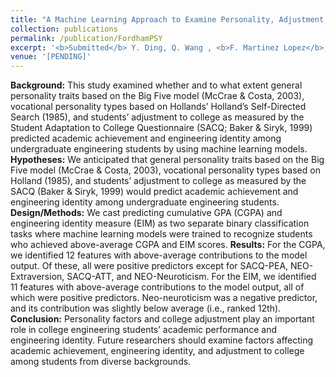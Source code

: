```yaml
---
title: "A Machine Learning Approach to Examine Personality, Adjustment, and Engineering Identity Among College Engineering Students"
collection: publications
permalink: /publication/FordhamPSY
excerpt: '<b>Submitted</b> Y. Ding, Q. Wang , <b>F. Martinez Lopez</b>, Y. Wu, Y. Zhao,  "A Machine Learning Approach to Examine Personality, Adjustment, and Engineering Identity Among College Engineering Students"'
venue: '[PENDING]'
---
```

<b>Background:</b> This study examined whether and to what extent general personality traits based on the Big Five model (McCrae & Costa, 2003), vocational personality types based on Hollands’ Holland’s Self-Directed Search (1985), and students’ adjustment to college as measured by the Student Adaptation to College Questionnaire (SACQ; Baker & Siryk, 1999) predicted academic achievement and engineering identity among undergraduate engineering students by using machine learning models. 
<b>Hypotheses:</b> We anticipated that general personality traits based on the Big Five model (McCrae & Costa, 2003), vocational personality types based on Holland (1985), and students’ adjustment to college as measured by the SACQ (Baker & Siryk, 1999) would predict academic achievement and engineering identity among undergraduate engineering students.
<b>Design/Methods:</b> We cast predicting cumulative GPA (CGPA) and engineering identity measure (EIM) as two separate binary classification tasks where machine learning models were trained to recognize students who achieved above-average CGPA and EIM scores.
<b>Results:</b> For the CGPA, we identified 12 features with above-average contributions to the model output. Of these, all were positive predictors except for SACQ-PEA, NEO-Extraversion, SACQ-ATT, and NEO-Neuroticism. For the EIM, we identified 11 features with above-average contributions to the model output, all of which were positive predictors. Neo-neuroticism was a negative predictor, and its contribution was slightly below average (i.e., ranked 12th). 
<b>Conclusion:</b> Personality factors and college adjustment play an important role in college engineering students’ academic performance and engineering identity. Future researchers should examine factors affecting academic achievement, engineering identity, and adjustment to college among students from diverse backgrounds.